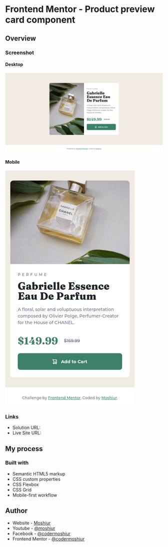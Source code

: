 # Frontend Mentor - Product preview card component

## Overview

### Screenshot

#### Desktop

![](./design/desktop-design.png)

#### Mobile

![](./design/mobile-design.png)

### Links

- Solution URL: []()
- Live Site URL: []()

## My process

### Built with

- Semantic HTML5 markup
- CSS custom properties
- CSS Flexbox
- CSS Grid
- Mobile-first workflow

## Author

- Website - [Moshiur](https://codersfoundation.com)
- Youtube - [@moshiur](https://www.youtube.com/moshiur)
- Facebook - [@codermoshiur](https://www.facebook.com/codermoshiur)
- Frontend Mentor - [@codermoshiur](https://www.frontendmentor.io/profile/codermoshiur)
